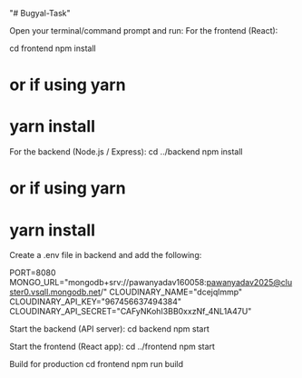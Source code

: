 "# Bugyal-Task" 

Open your terminal/command prompt and run:
For the frontend (React):

cd frontend
npm install
# or if using yarn
# yarn install

For the backend (Node.js / Express):
cd ../backend
npm install
# or if using yarn
# yarn install

Create a .env file in backend and add the following:

PORT=8080
MONGO_URL="mongodb+srv://pawanyadav160058:pawanyadav2025@cluster0.vsqll.mongodb.net/"
CLOUDINARY_NAME="dcejqlmmp"
CLOUDINARY_API_KEY="967456637494384"
CLOUDINARY_API_SECRET="CAFyNKohI3BB0xxzNf_4NL1A47U"

Start the backend (API server):
cd backend
npm start

Start the frontend (React app):
cd ../frontend
npm start

 Build for production
cd frontend
npm run build



